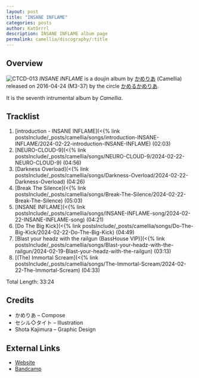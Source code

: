 ```yaml
---
layout: post
title: "INSANE INFLAME"
categories: posts
author: KatGrrrl
description: INSANE INFLAME album page
permalink: camellia/discography/:title
---
```


## Overview

![CTCD-013](https://cdn.camellia.wiki/images/camellia/albums/CTCD-013.png)
*INSANE INFLAME* is a doujin album by [かめりあ](/camellia) (Camellia) released on 2016-04-24 (M3-37) by the circle [かめるかめりあ](#).

It is the seventh intrumental album by *Camellia*.

## Tracklist

1. [introduction - INSANE INFLAME](<{% link postsInclude/_posts/camellia/songs/introduction-INSANE-INFLAME/2024-02-22-introduction-INSANE-INFLAME) (02:03)
2. [NEURO-CLOUD-9](<{% link postsInclude/_posts/camellia/songs/NEURO-CLOUD-9/2024-02-22-NEURO-CLOUD-9) (04:56)
3. [Darkness Overload](<{% link postsInclude/_posts/camellia/songs/Darkness-Overload/2024-02-22-Darkness-Overload) (04:26)
4. [Break The Silence](<{% link postsInclude/_posts/camellia/songs/Break-The-Silence/2024-02-22-Break-The-Silence) (05:03)
5. [INSANE INFLAME](<{% link postsInclude/_posts/camellia/songs/INSANE-INFLAME-song/2024-02-22-INSANE-INFLAME-song) (04:21)
6. [Do The Big Kick](<{% link postsInclude/_posts/camellia/songs/Do-The-Big-Kick/2024-02-22-Do-The-Big-Kick) (04:49)
7. [Blast your headz with the railgun (BassHouse VIP)](<{% link postsInclude/_posts/camellia/songs/Blast-your-headz-with-the-railgun/2024-02-19-Blast-your-headz-with-the-railgun) (03:13)
8. [(The) Immortal Scream](<{% link postsInclude/_posts/camellia/songs/The-Immortal-Scream/2024-02-22-The-Immortal-Scream) (04:33)

Total Length: 33:24

## Credits

* かめりあ – Compose
* セシル◇タイト – Illustration
* Shota Kajimura – Graphic Design

## External Links

* [Website](https://cametek.jp/inin/)
* [Bandcamp](https://cametek.bandcamp.com/album/insane-inflame)
